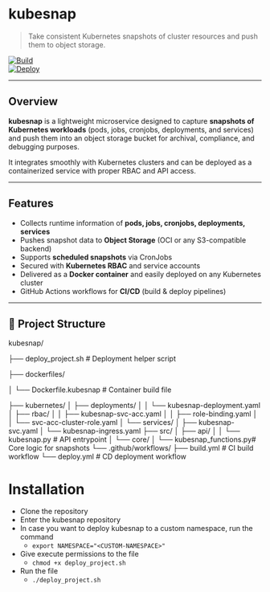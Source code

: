 # kubesnap  

> Take consistent Kubernetes snapshots of cluster resources and push them to object storage.  

[![Build](https://github.com/tekpeek/kubesnap/actions/workflows/build.yml/badge.svg)](./.github/workflows/build.yml)  
[![Deploy](https://github.com/tekpeek/kubesnap/actions/workflows/deploy.yml/badge.svg)](./.github/workflows/deploy.yml)  

---

## Overview  

**kubesnap** is a lightweight microservice designed to capture **snapshots of Kubernetes workloads** (pods, jobs, cronjobs, deployments, and services) and push them into an object storage bucket for archival, compliance, and debugging purposes.  

It integrates smoothly with Kubernetes clusters and can be deployed as a containerized service with proper RBAC and API access.  

---

## Features  

- Collects runtime information of **pods, jobs, cronjobs, deployments, services**  
- Pushes snapshot data to **Object Storage** (OCI or any S3-compatible backend)  
- Supports **scheduled snapshots** via CronJobs  
- Secured with **Kubernetes RBAC** and service accounts  
- Delivered as a **Docker container** and easily deployed on any Kubernetes cluster  
- GitHub Actions workflows for **CI/CD** (build & deploy pipelines)  

---

## 📂 Project Structure  

kubesnap/

├── deploy_project.sh # Deployment helper script

├── dockerfiles/

│ └── Dockerfile.kubesnap # Container build file

├── kubernetes/
│ ├── deployments/
│ │ └── kubesnap-deployment.yaml
│ ├── rbac/
│ │ ├── kubesnap-svc-acc.yaml
│ │ ├── role-binding.yaml
│ │ └── svc-acc-cluster-role.yaml
│ └── services/
│ ├── kubesnap-svc.yaml
│ └── kubesnap-ingress.yaml
├── src/
│ ├── api/
│ │ └── kubesnap.py # API entrypoint
│ └── core/
│ └── kubesnap_functions.py# Core logic for snapshots
└── .github/workflows/
├── build.yml # CI build workflow
└── deploy.yml # CD deployment workflow

# Installation

- Clone the repository
- Enter the kubesnap repository
- In case you want to deploy kubesnap to a custom namespace, run the command
    - `export NAMESPACE="<CUSTOM-NAMESPACE>"`
- Give execute permissions to the file
    - `chmod +x deploy_project.sh`
- Run the file
    - `./deploy_project.sh`